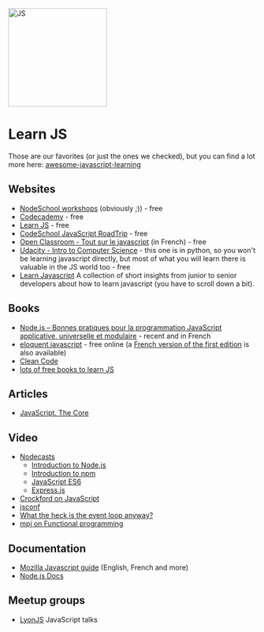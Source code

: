 <img src="http://seravo.fi/uploads/seravo/2013/06/JavaScript-logo.png" alt="JS" width="200px"/>

# Learn JS

Those are our favorites (or just the ones we checked), but you can find a lot more here: [awesome-javascript-learning](https://github.com/micromata/awesome-javascript-learning)

## Websites
- [NodeSchool workshops](http://nodeschool.io/index.html#workshopper-list) (obviously ;)) - free
- [Codecademy](http://www.codecademy.com/) - free
- [Learn JS](https://www.learn-js.org) - free
- [CodeSchool JavaScript RoadTrip](https://www.codeschool.com/courses/javascript-road-trip-part-1) - free
- [Open Classroom - Tout sur le javascript](https://openclassrooms.com/courses/tout-sur-le-javascript) (in French) - free
- [Udacity - Intro to Computer Science](https://www.udacity.com/course/intro-to-computer-science--cs101) - this one is in python, so you won't be learning javascript directly, but most of what you will learn there is valuable in the JS world too - free
- [Learn Javascript](https://psdtowp.net/learn-javascript.html) A collection of short insights from junior to senior developers about how to learn javascript (you have to scroll down a bit).

## Books
- [Node.js – Bonnes pratiques pour la programmation JavaScript applicative, universelle et modulaire](https://oncletom.io/node.js) - recent and in French
- [eloquent javascript](http://eloquentjavascript.net/) - free online (a [French version of the first edition](http://fr.eloquentjavascript.net/contents.html) is also available)
- [Clean Code](https://github.com/ryanmcdermott/clean-code-javascript)
- [lots of free books to learn JS](http://jsbooks.revolunet.com)

## Articles
- [JavaScript. The Core](http://dmitrysoshnikov.com/ecmascript/javascript-the-core-2nd-edition/)

## Video
- [Nodecasts](https://www.youtube.com/user/thecodeplanet/playlists)
  - [Introduction to Node.js](https://www.youtube.com/playlist?list=PLVHlCYNvnqYqjnypg2Czw4vVjTL2gB7_e)
  - [Introduction to npm](https://www.youtube.com/watch?v=yM1Lhgvv7D8&list=PLVHlCYNvnqYrUeBZP0pUxSFT0KYr9Xw84)
  - [JavaScript ES6](https://www.youtube.com/playlist?list=PLVHlCYNvnqYouIVj3IgK3RmzpnWMaoqkw)
  - [Express.js](https://www.youtube.com/watch?v=L6_CoHNSbwc&list=PLVHlCYNvnqYpQXeTEA0PxH1spth-K9ey7)
- [Crockford on JavaScript](https://www.youtube.com/watch?v=JxAXlJEmNMg&list=PL7664379246A246CB)
- [jsconf](https://www.youtube.com/user/jsconfeu/videos?sort=p&view=0&flow=list)
- [What the heck is the event loop anyway?](https://www.youtube.com/watch?v=8aGhZQkoFbQ)
- [mpj on Functional programming](https://www.youtube.com/watch?v=BMUiFMZr7vk&list=PL0zVEGEvSaeEd9hlmCXrk5yUyqUag-n84)

## Documentation
- [Mozilla Javascript guide](https://developer.mozilla.org/fr/docs/Web/JavaScript) (English, French and more)
- [Node.js Docs](https://nodejs.org/en/docs/)

## Meetup groups
- [LyonJS](http://lyonjs.org) JavaScript talks
